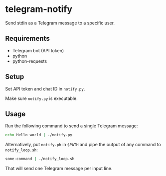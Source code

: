 # telegram-notify

Send stdin as a Telegram message to a specific user.

## Requirements

- Telegram bot (API token)
- python
- python-requests

## Setup

Set API token and chat ID in `notify.py`.

Make sure `notify.py` is executable.

## Usage

Run the following command to send a single Telegram message:

```bash
echo Hello world | ./notify.py
```

Alternatively, put `notify.ph` in `$PATH` and pipe the output
of any command to `notify_loop.sh`:

```bash
some-command | ./notify_loop.sh
```

That will send one Telegram message per input line.
